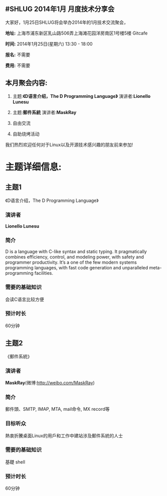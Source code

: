 #SHLUG 2014年1月 月度技术分享会
--------------------------------------------------------------------------------
大家好，1月25日SHLUG将会举办2014年的1月技术交流聚会，

**地址:** 上海市浦东新区乳山路506弄上海滩花园洋房南区1号楼5楼 Gitcafe

**时间:** 2014年1月25日(星期六) 13:30 - 18:00

**报名:** 不需要

**费用:** 不需要

本月聚会内容:
---------------
1. 主题:**《D语言介绍，The D Programming Language》** 演讲者:**Lionello Lunesu**

2. 主题:**郵件系統** 演讲者:**MaskRay**

3. 自由交流

4. 自助烧烤活动

我们热烈欢迎任何对于Linux以及开源技术感兴趣的朋友前来参加!

# 主题详细信息:

## 主题1
《D语言介绍，The D Programming Language》

### 演讲者
**Lionello Lunesu**

### 简介
D is a language with C-like syntax and static typing. It pragmatically combines efficiency, control, and modeling power, with safety and programmer productivity. It’s a one of the few modern systems programming languages, with fast code generation and unparalleled meta-programming facilities.

### 需要的基础知识
会读C语言比较方便

### 预计时长
60分钟

## 主题2
《郵件系統》

### 演讲者
**MaskRay**(微博:http://weibo.com/MaskRay)

### 简介
郵件頭、SMTP, IMAP, MTA, mail命令, MX record等

### 目标听众
熱衷折騰桌面Linux的用戶和工作中建站涉及郵件系統的人士

### 需要的基础知识
基礎 shell

### 预计时长
60分钟
